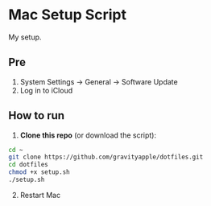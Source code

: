 # Mac Setup Script

My setup.

## Pre

1. System Settings -> General -> Software Update
2. Log in to iCloud

## How to run

1. **Clone this repo** (or download the script):

```bash
cd ~
git clone https://github.com/gravityapple/dotfiles.git
cd dotfiles
chmod +x setup.sh
./setup.sh
```

2. Restart Mac
